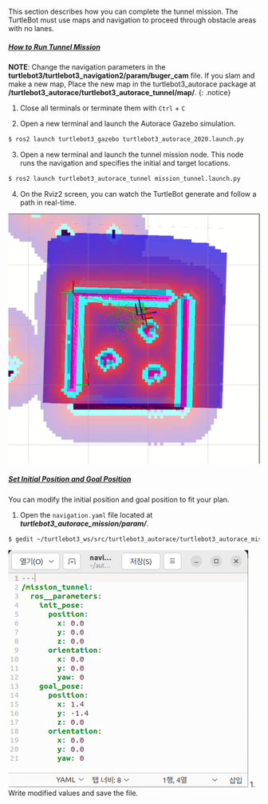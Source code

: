 
<!-- #### [Tunnel](#tunnel) -->

This section describes how you can complete the tunnel mission. The TurtleBot must use maps and navigation to proceed through obstacle areas with no lanes.

<!-- <iframe width="560" height="315" src="https://www.youtube.com/embed/Qx3vbgoSNO8" title="YouTube video player" frameborder="0" allow="accelerometer; autoplay; clipboard-write; encrypted-media; gyroscope; picture-in-picture" allowfullscreen></iframe> -->

##### [How to Run Tunnel Mission](#how-to-run-tunnel-mission)

**NOTE**: Change the navigation parameters in the **turtlebot3/turtlebot3_navigation2/param/buger_cam** file. If you slam and make a new map, Place the new map in the turtlebot3_autorace package at **/turtlebot3_autorace/turtlebot3_autorace_tunnel/map/**.
{: .notice}

1. Close all terminals or terminate them with `Ctrl` + `C`

2. Open a new terminal and launch the Autorace Gazebo simulation.
```bash
$ ros2 launch turtlebot3_gazebo turtlebot3_autorace_2020.launch.py
```

3. Open a new terminal and launch the tunnel mission node. This node runs the navigation and specifies the initial and target locations.
```bash
$ ros2 launch turtlebot3_autorace_tunnel mission_tunnel.launch.py
```
4. On the Rviz2 screen, you can watch the TurtleBot generate and follow a path in real-time.

<img src='/assets/images/platform/turtlebot3/autonomous_driving/humble_tunnel_rviz.png' width='600'>

##### [Set Initial Position and Goal Position](#set-initial-position-and-goal-position)

You can modify the initial position and goal position to fit your plan.

1. Open the `navigation.yaml` file located at ***turtlebot3_autorace_mission/param/***.
```bash
$ gedit ~/turtlebot3_ws/src/turtlebot3_autorace/turtlebot3_autorace_mission/param/navigation.yaml
```
<img src='/assets/images/platform/turtlebot3/autonomous_driving/humble_tunnel_yaml.png'>
1. Write modified values and save the file.
